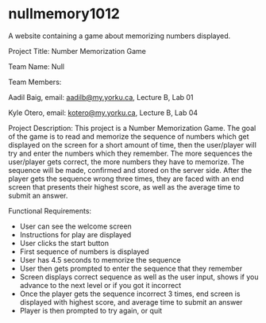 # nullmemory1012
A website containing a game about memorizing numbers displayed.

Project Title: Number Memorization Game

Team Name: Null

Team Members: 

Aadil Baig, email: aadilb@my.yorku.ca, Lecture B, Lab 01

Kyle Otero, email: kotero@my.yorku.ca, Lecture B, Lab 04

Project Description:
This project is a Number Memorization Game. The goal of the game is to read and memorize the sequence of numbers which get displayed on the screen for a short amount of time, then the user/player will try and enter the numbers which they remember. The more sequences the user/player gets correct, the more numbers they have to memorize. The sequence will be made, confirmed and stored on the server side. After the player gets the sequence wrong three times, they are faced with an end screen that presents their highest score, as well as the average time to submit an answer.

Functional Requirements: 
 - User can see the welcome screen
 - Instructions for play are displayed
 - User clicks the start button
 - First sequence of numbers is displayed
 - User has 4.5 seconds to memorize the sequence
 - User then gets prompted to enter the sequence that they remember
 - Screen displays correct sequence as well as the user input, shows if you advance to the next level or if you got it incorrect
 - Once the player gets the sequence incorrect 3 times, end screen is displayed with highest score, and average time to submit an answer
 - Player is then prompted to try again, or quit
